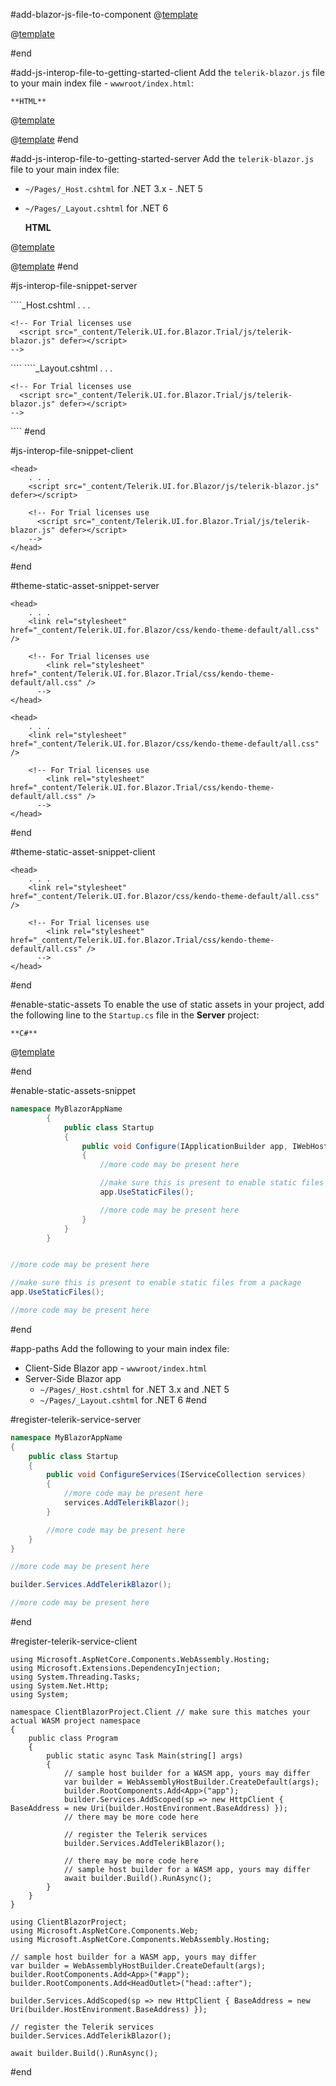 #add-blazor-js-file-to-component
@[template](/_contentTemplates/common/js-interop-file.md#app-paths)

@[template](/_contentTemplates/common/js-interop-file.md#js-interop-file-snippet)

#end

#add-js-interop-file-to-getting-started-client
 Add the `telerik-blazor.js` file to your main index file - `wwwroot/index.html`:

    **HTML**
    
@[template](/_contentTemplates/common/js-interop-file.md#js-interop-file-snippet)

@[template](/_contentTemplates/common/js-interop-file.md#enable-static-assets)
#end

#add-js-interop-file-to-getting-started-server
 Add the `telerik-blazor.js` file to your main index file:
 
 * `~/Pages/_Host.cshtml` for .NET 3.x - .NET 5
 * `~/Pages/_Layout.cshtml` for .NET 6

    **HTML**

@[template](/_contentTemplates/common/js-interop-file.md#js-interop-file-snippet)

@[template](/_contentTemplates/common/js-interop-file.md#enable-static-assets)
#end

#js-interop-file-snippet-server
 <div class="skip-repl">
````_Host.cshtml
<head>
    . . .
    <script src="_content/Telerik.UI.for.Blazor/js/telerik-blazor.js" defer></script>

    <!-- For Trial licenses use
      <script src="_content/Telerik.UI.for.Blazor.Trial/js/telerik-blazor.js" defer></script>
    -->
</head>
````
````_Layout.cshtml
<head>
    . . .
    <script src="_content/Telerik.UI.for.Blazor/js/telerik-blazor.js" defer></script>

    <!-- For Trial licenses use
      <script src="_content/Telerik.UI.for.Blazor.Trial/js/telerik-blazor.js" defer></script>
    -->
</head>
</div>
````
#end

#js-interop-file-snippet-client
````
<head>
    . . .
    <script src="_content/Telerik.UI.for.Blazor/js/telerik-blazor.js" defer></script>

    <!-- For Trial licenses use
      <script src="_content/Telerik.UI.for.Blazor.Trial/js/telerik-blazor.js" defer></script>
    -->
</head>
````
#end

#theme-static-asset-snippet-server
````_Host.cshtml
<head>
    . . .
    <link rel="stylesheet" href="_content/Telerik.UI.for.Blazor/css/kendo-theme-default/all.css" />

    <!-- For Trial licenses use
        <link rel="stylesheet" href="_content/Telerik.UI.for.Blazor.Trial/css/kendo-theme-default/all.css" />
      -->
</head>
````
````_Layout.cshtml
<head>
    . . .
    <link rel="stylesheet" href="_content/Telerik.UI.for.Blazor/css/kendo-theme-default/all.css" />

    <!-- For Trial licenses use
        <link rel="stylesheet" href="_content/Telerik.UI.for.Blazor.Trial/css/kendo-theme-default/all.css" />
      -->
</head>
````
#end

#theme-static-asset-snippet-client
````
<head>
    . . .
    <link rel="stylesheet" href="_content/Telerik.UI.for.Blazor/css/kendo-theme-default/all.css" />

    <!-- For Trial licenses use
        <link rel="stylesheet" href="_content/Telerik.UI.for.Blazor.Trial/css/kendo-theme-default/all.css" />
      -->
</head>
````
#end

#enable-static-assets
    To enable the use of static assets in your project, add the following line to the `Startup.cs` file in the **Server** project:


    **C#**
    
@[template](/_contentTemplates/common/js-interop-file.md#enable-static-assets-snippet)

#end

#enable-static-assets-snippet
````Startup.cs
namespace MyBlazorAppName
        {
            public class Startup
            {
                public void Configure(IApplicationBuilder app, IWebHostEnvironment env)
                {
                    //more code may be present here

                    //make sure this is present to enable static files from a package
                    app.UseStaticFiles();

                    //more code may be present here
                }
            }
        }
````
````Program.cs

//more code may be present here

//make sure this is present to enable static files from a package
app.UseStaticFiles();

//more code may be present here                
````
#end



#app-paths
 Add the following to your main index file:

* Client-Side Blazor app - `wwwroot/index.html`
 * Server-Side Blazor app
    * `~/Pages/_Host.cshtml` for .NET 3.x and .NET 5
    * `~/Pages/_Layout.cshtml` for .NET 6
#end

#register-telerik-service-server
````Startup.cs
namespace MyBlazorAppName
{
    public class Startup
    {
        public void ConfigureServices(IServiceCollection services)
        {
            //more code may be present here
            services.AddTelerikBlazor();
        }

        //more code may be present here
    }
}
````
````Program.cs
//more code may be present here

builder.Services.AddTelerikBlazor();

//more code may be present here                
````
#end

#register-telerik-service-client
````.NET_3.x_and_.NET_5
using Microsoft.AspNetCore.Components.WebAssembly.Hosting;
using Microsoft.Extensions.DependencyInjection;
using System.Threading.Tasks;
using System.Net.Http;
using System;
        
namespace ClientBlazorProject.Client // make sure this matches your actual WASM project namespace
{
    public class Program
    {
        public static async Task Main(string[] args)
        {
            // sample host builder for a WASM app, yours may differ
            var builder = WebAssemblyHostBuilder.CreateDefault(args);
            builder.RootComponents.Add<App>("app");
            builder.Services.AddScoped(sp => new HttpClient { BaseAddress = new Uri(builder.HostEnvironment.BaseAddress) });
            // there may be more code here

            // register the Telerik services
            builder.Services.AddTelerikBlazor();

            // there may be more code here
            // sample host builder for a WASM app, yours may differ
            await builder.Build().RunAsync();
        }
    }
}
````
````.NET_6
using ClientBlazorProject;
using Microsoft.AspNetCore.Components.Web;
using Microsoft.AspNetCore.Components.WebAssembly.Hosting;

// sample host builder for a WASM app, yours may differ
var builder = WebAssemblyHostBuilder.CreateDefault(args);
builder.RootComponents.Add<App>("#app");
builder.RootComponents.Add<HeadOutlet>("head::after");

builder.Services.AddScoped(sp => new HttpClient { BaseAddress = new Uri(builder.HostEnvironment.BaseAddress) });

// register the Telerik services
builder.Services.AddTelerikBlazor();

await builder.Build().RunAsync();
````
#end